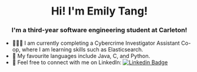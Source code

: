 <h1 align="center">Hi! I'm Emily Tang!</h1>
<h3 align="center">I'm a third-year software engineering student at Carleton!</h3>

- 👩🏻‍💻 I am currently completing a Cybercrime Investigator Assistant Co-op, where I am learning skills such as Elasticsearch.
- 💬 My favourite languages include Java, C, and Python.
- 📨 Feel free to connect with me on LinkedIn: [![Linkedin Badge](https://img.shields.io/badge/-Emily%20Tang-blue?style=flat&logo=Linkedin&logoColor=white)](https://www.linkedin.com/in/emilyxtang/)
